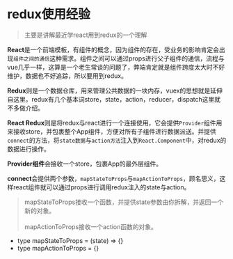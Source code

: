 # redux使用经验
> 主要是讲解最近学react用到redux的一个理解

**React**是一个前端模板，有组件的概念，因为组件的存在，受业务的影响肯定会出现`组件之间的通信`这种需求。组件之间可以通过props进行父子组件的通信，流程与vue几乎一样，这算是一个老生常谈的问题了，弊端肯定就是组件跨度太大时不好维护，数据也不好追踪，所以要用到redux。

**Redux**则是一个数据仓库，用来管理公共数据的一块内存，vuex的思想就是延伸自这里。redux有几个基本词store，state，action，reducer，dispatch这里就不多做介绍。

**React Redux**则是将redux与react进行一个连接使用，它会提供`Provider`组件用来接收store，并包裹整个App组件，方便对所有子组件进行数据派送。并提供`connect`的方法，将`state数据`与`action方法`注入到`React.Component`中，对redux的数据进行操作。

**Provider组件**会接收一个store，包裹App的最外层组件。

**connect**会提供两个参数，`mapStateToProps`与`mapActionToProps`，顾名思义，这样react组件就可以通过props进行调用redux注入的state与action。

>mapStateToProps接收一个函数，并提供state参数由你拆解，并返回一个新的对象。<br><br>
>mapActionToProps接收一个action函数的对象。
- type mapStateToProps = (state) => {}
- type mapActionToProps = {}